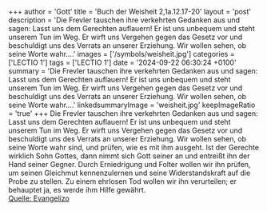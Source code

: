 +++
author = 'Gott'
title = 'Buch der Weisheit 2,1a.12.17-20'
layout = 'post'
description = 'Die Frevler tauschen ihre verkehrten Gedanken aus und sagen: Lasst uns dem Gerechten auflauern! Er ist uns unbequem und steht unserem Tun im Weg. Er wirft uns Vergehen gegen das Gesetz vor und beschuldigt uns des Verrats an unserer Erziehung. Wir wollen sehen, ob seine Worte wahr....'
images = ['/symbols/weisheit.jpg']
categories = ['LECTIO 1']
tags = ['LECTIO 1']
date = '2024-09-22 06:30:24 +0100'
summary = 'Die Frevler tauschen ihre verkehrten Gedanken aus und sagen: Lasst uns dem Gerechten auflauern! Er ist uns unbequem und steht unserem Tun im Weg. Er wirft uns Vergehen gegen das Gesetz vor und beschuldigt uns des Verrats an unserer Erziehung. Wir wollen sehen, ob seine Worte wahr....'
linkedsummaryImage = 'weisheit.jpg'
keepImageRatio = 'true'
+++
Die Frevler tauschen ihre verkehrten Gedanken aus und sagen:
Lasst uns dem Gerechten auflauern! Er ist uns unbequem und steht unserem Tun im Weg. Er wirft uns Vergehen gegen das Gesetz vor und beschuldigt uns des Verrats an unserer Erziehung.
Wir wollen sehen, ob seine Worte wahr sind, und prüfen, wie es mit ihm ausgeht.<!--more-->
Ist der Gerechte wirklich Sohn Gottes, dann nimmt sich Gott seiner an und entreißt ihn der Hand seiner Gegner.
Durch Erniedrigung und Folter wollen wir ihn prüfen, um seinen Gleichmut kennenzulernen und seine Widerstandskraft auf die Probe zu stellen.
Zu einem ehrlosen Tod wollen wir ihn verurteilen; er behauptet ja, es werde ihm Hilfe gewährt.<br> [Quelle: Evangelizo](https://evangeliumtagfuertag.org/DE/gospel)